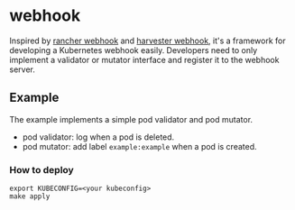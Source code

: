 # webhook

Inspired by [rancher webhook](https://github.com/rancher/webhook) and [harvester webhook](https://github.com/harvester/harvester/tree/master/pkg/webhook), it's a framework for developing a Kubernetes webhook easily.
Developers need to only implement a validator or mutator interface and register it to the webhook server.

## Example
The example implements a simple pod validator and pod mutator.
- pod validator: log when a pod is deleted.
- pod mutator: add label `example:example` when a pod is created.

### How to deploy
```shell
export KUBECONFIG=<your kubeconfig>
make apply
```
